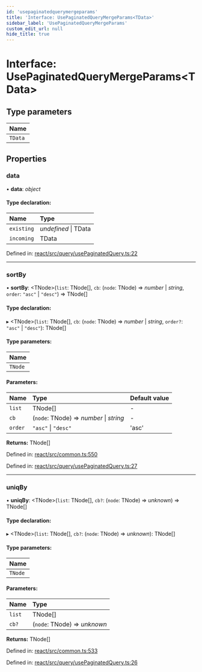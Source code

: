 ```yaml
---
id: 'usepaginatedquerymergeparams'
title: 'Interface: UsePaginatedQueryMergeParams<TData>'
sidebar_label: 'UsePaginatedQueryMergeParams'
custom_edit_url: null
hide_title: true
---
```


# Interface: UsePaginatedQueryMergeParams<TData\>

## Type parameters

| Name    |
| :------ |
| `TData` |

## Properties

### data

• **data**: _object_

#### Type declaration:

| Name       | Type                 |
| :--------- | :------------------- |
| `existing` | _undefined_ \| TData |
| `incoming` | TData                |

Defined in: [react/src/query/usePaginatedQuery.ts:22](https://github.com/PabloSzx/gqless/blob/master/packages/react/src/query/usePaginatedQuery.ts#L22)

---

### sortBy

• **sortBy**: <TNode\>(`list`: TNode[], `cb`: (`node`: TNode) => _number_ \| _string_, `order`: `"asc"` \| `"desc"`) => TNode[]

#### Type declaration:

▸ <TNode\>(`list`: TNode[], `cb`: (`node`: TNode) => _number_ \| _string_, `order?`: `"asc"` \| `"desc"`): TNode[]

#### Type parameters:

| Name    |
| :------ |
| `TNode` |

#### Parameters:

| Name    | Type                                    | Default value |
| :------ | :-------------------------------------- | :------------ |
| `list`  | TNode[]                                 | -             |
| `cb`    | (`node`: TNode) => _number_ \| _string_ | -             |
| `order` | `"asc"` \| `"desc"`                     | 'asc'         |

**Returns:** TNode[]

Defined in: [react/src/common.ts:550](https://github.com/PabloSzx/gqless/blob/master/packages/react/src/common.ts#L550)

Defined in: [react/src/query/usePaginatedQuery.ts:27](https://github.com/PabloSzx/gqless/blob/master/packages/react/src/query/usePaginatedQuery.ts#L27)

---

### uniqBy

• **uniqBy**: <TNode\>(`list`: TNode[], `cb?`: (`node`: TNode) => _unknown_) => TNode[]

#### Type declaration:

▸ <TNode\>(`list`: TNode[], `cb?`: (`node`: TNode) => _unknown_): TNode[]

#### Type parameters:

| Name    |
| :------ |
| `TNode` |

#### Parameters:

| Name   | Type                         |
| :----- | :--------------------------- |
| `list` | TNode[]                      |
| `cb?`  | (`node`: TNode) => _unknown_ |

**Returns:** TNode[]

Defined in: [react/src/common.ts:533](https://github.com/PabloSzx/gqless/blob/master/packages/react/src/common.ts#L533)

Defined in: [react/src/query/usePaginatedQuery.ts:26](https://github.com/PabloSzx/gqless/blob/master/packages/react/src/query/usePaginatedQuery.ts#L26)
